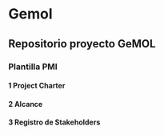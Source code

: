 # Gemol
## Repositorio proyecto GeMOL
### Plantilla PMI
#### 1 Project Charter
#### 2 Alcance
#### 3 Registro de Stakeholders
